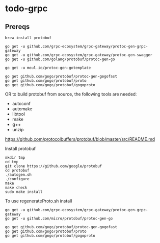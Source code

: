 # todo-grpc

## Prereqs

```
brew install protobuf

go get -u github.com/grpc-ecosystem/grpc-gateway/protoc-gen-grpc-gateway
go get -u github.com/grpc-ecosystem/grpc-gateway/protoc-gen-swagger
go get -u github.com/golang/protobuf/protoc-gen-go

go get -u moul.io/protoc-gen-gotemplate

go get github.com/gogo/protobuf/protoc-gen-gogofast
go get github.com/gogo/protobuf/proto
go get github.com/gogo/protobuf/gogoproto

```

OR to build protobuf from source, the following tools are needed:

- autoconf
- automake
- libtool
- make
- g++
- unzip

https://github.com/protocolbuffers/protobuf/blob/master/src/README.md


Install protobuf
```
mkdir tmp
cd tmp
git clone https://github.com/google/protobuf
cd protobuf
./autogen.sh
./configure
make
make check
sudo make install
```


To use regenerateProto.sh install
```
go get -u github.com/grpc-ecosystem/grpc-gateway/protoc-gen-grpc-gateway
go get -u github.com/micro/protobuf/protoc-gen-go

go get github.com/gogo/protobuf/protoc-gen-gogofast 
go get github.com/gogo/protobuf/proto
go get github.com/gogo/protobuf/gogoproto

```
